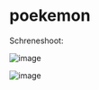 # poekemon
Schreneshoot:


![image](https://user-images.githubusercontent.com/56035895/232344695-a4e37f4c-3f6f-4271-9614-def273e5c469.png)


![image](https://user-images.githubusercontent.com/56035895/232344708-2e1ceb10-ac48-4929-a785-39a510d182f1.png)
